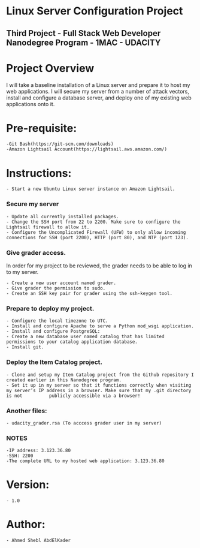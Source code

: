 # Linux Server Configuration Project
## Third Project - Full Stack Web Developer Nanodegree Program - 1MAC - UDACITY
# Project Overview
I will take a baseline installation of a Linux server and prepare it to host my web applications. I will secure my server from a number of attack vectors, install and configure a database server, and deploy one of my existing web applications onto it.

# Pre-requisite:
    -Git Bash(https://git-scm.com/downloads)
    -Amazon Lightsail Account(https://lightsail.aws.amazon.com/)

# Instructions:
    - Start a new Ubuntu Linux server instance on Amazon Lightsail.

### Secure my server
    - Update all currently installed packages.
    - Change the SSH port from 22 to 2200. Make sure to configure the Lightsail firewall to allow it.
    - Configure the Uncomplicated Firewall (UFW) to only allow incoming connections for SSH (port 2200), HTTP (port 80), and NTP (port 123).

### Give grader access.
In order for my project to be reviewed, the grader needs to be able to log in to my server.

    - Create a new user account named grader.
    - Give grader the permission to sudo.
    - Create an SSH key pair for grader using the ssh-keygen tool.

### Prepare to deploy my project.
    - Configure the local timezone to UTC.
    - Install and configure Apache to serve a Python mod_wsgi application.
    - Install and configure PostgreSQL:
    - Create a new database user named catalog that has limited permissions to your catalog application database.
    - Install git.

### Deploy the Item Catalog project.
    - Clone and setup my Item Catalog project from the Github repository I created earlier in this Nanodegree program.
    - Set it up in my server so that it functions correctly when visiting my server’s IP address in a browser. Make sure that my .git directory is not          publicly accessible via a browser!

### Another files:
    - udacity_grader.rsa (To acccess grader user in my server)
    
### NOTES
    -IP address: 3.123.36.80
    -SSH: 2200
    -The complete URL to my hosted web application: 3.123.36.80

# Version:
    - 1.0

# Author:
    - Ahmed Shebl AbdElKader
